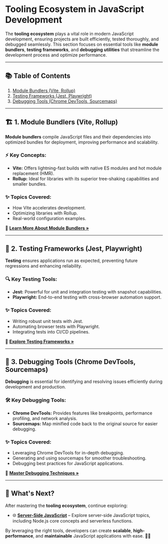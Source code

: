 # Tooling Ecosystem in JavaScript Development

The **tooling ecosystem** plays a vital role in modern JavaScript development, ensuring projects are built efficiently, tested thoroughly, and debugged seamlessly. This section focuses on essential tools like **module bundlers**, **testing frameworks**, and **debugging utilities** that streamline the development process and optimize performance.

---

## 📚 Table of Contents

1. [Module Bundlers (Vite, Rollup)](1-module-bundlers.md)  
2. [Testing Frameworks (Jest, Playwright)](2-testing.md)  
3. [Debugging Tools (Chrome DevTools, Sourcemaps)](3-debugging.md)  

---

## 🏗️ 1. Module Bundlers (Vite, Rollup)

**Module bundlers** compile JavaScript files and their dependencies into optimized bundles for deployment, improving performance and scalability.

### ⚡ **Key Concepts:**
- **Vite:** Offers lightning-fast builds with native ES modules and hot module replacement (HMR).
- **Rollup:** Ideal for libraries with its superior tree-shaking capabilities and smaller bundles.

### ✨ **Topics Covered:**
- How Vite accelerates development.
- Optimizing libraries with Rollup.
- Real-world configuration examples.

🔗 **[Learn More About Module Bundlers »](1-module-bundlers.md)**

---

## 🧪 2. Testing Frameworks (Jest, Playwright)

**Testing** ensures applications run as expected, preventing future regressions and enhancing reliability.

### 🔍 **Key Testing Tools:**
- **Jest:** Powerful for unit and integration testing with snapshot capabilities.
- **Playwright:** End-to-end testing with cross-browser automation support.

### ✨ **Topics Covered:**
- Writing robust unit tests with Jest.
- Automating browser tests with Playwright.
- Integrating tests into CI/CD pipelines.

🔗 **[Explore Testing Frameworks »](2-testing.md)**

---

## 🐞 3. Debugging Tools (Chrome DevTools, Sourcemaps)

**Debugging** is essential for identifying and resolving issues efficiently during development and production.

### 🛠️ **Key Debugging Tools:**
- **Chrome DevTools:** Provides features like breakpoints, performance profiling, and network analysis.
- **Sourcemaps:** Map minified code back to the original source for easier debugging.

### ✨ **Topics Covered:**
- Leveraging Chrome DevTools for in-depth debugging.
- Generating and using sourcemaps for smoother troubleshooting.
- Debugging best practices for JavaScript applications.

🔗 **[Master Debugging Techniques »](3-debugging.md)**

---

## 🚀 What's Next?

After mastering the **tooling ecosystem**, continue exploring:

- 🌐 **[Server-Side JavaScript](../8-server-side/README.md)** – Explore server-side JavaScript topics, including Node.js core concepts and serverless functions.

By leveraging the right tools, developers can create **scalable**, **high-performance**, and **maintainable** JavaScript applications with ease. 🚀✨

